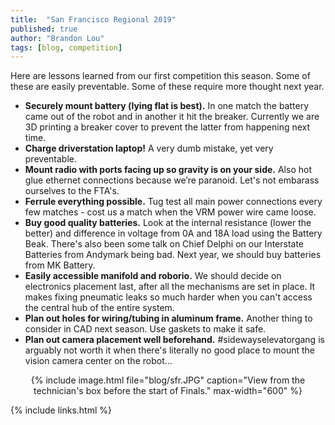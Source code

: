 ```yaml
---
title:  "San Francisco Regional 2019"
published: true
author: "Brandon Lou"
tags: [blog, competition]
---
```


Here are lessons learned from our first competition this season. Some of these are easily preventable. Some of these require more thought next year.

- **Securely mount battery (lying flat is best).** In one match the battery came out of the robot and in another it hit the breaker. Currently we are 3D printing a breaker cover to prevent the latter from happening next time.
- **Charge driverstation laptop!** A very dumb mistake, yet very preventable.
- **Mount radio with ports facing up so gravity is on your side.** Also hot glue ethernet connections because we’re paranoid. Let's not embarass ourselves to the FTA's.
- **Ferrule everything possible.** Tug test all main power connections every few matches - cost us a match when the VRM power wire came loose.
- **Buy good quality batteries.** Look at the internal resistance (lower the better) and difference in voltage from 0A and 18A load using the Battery Beak. There's also been some talk on Chief Delphi on our Interstate Batteries from Andymark being bad. Next year, we should buy batteries from MK Battery.
- **Easily accessible manifold and roborio.** We should decide on electronics placement last, after all the mechanisms are set in place. It makes fixing pneumatic leaks so much harder when you can't access the central hub of the entire system.
- **Plan out holes for wiring/tubing in aluminum frame.** Another thing to consider in CAD next season. Use gaskets to make it safe.
- **Plan out camera placement well beforehand.** #sidewayselevatorgang is arguably not worth it when there's literally no good place to mount the vision camera center on the robot...

<center>
{% include image.html file="blog/sfr.JPG" caption="View from the technician's box before the start of Finals." max-width="600" %}
</center>

{% include links.html %}

